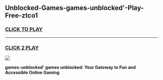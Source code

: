 
## Unblocked-Games-games-unblocked'-Play-Free-ztco1
<h3>
<a href="https://premium76.site?title=games-unblocked'&ref=18A">CLICK TO PLAY</a></h3>
<hr>

<h3>
<a href="https://premium76.site?title=games-unblocked'&ref=18A">CLICK 2 PLAY</a>
  
</h3>

<a href="https://premium76.site?title=games-unblocked'&ref=18A"><img src="https://clearcache.store/games.png"></a>


**games-unblocked' games unblocked: Your Gateway to Fun and Accessible Online Gaming**
